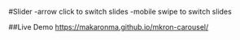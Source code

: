 #Slider
-arrow click to switch slides
-mobile swipe to switch slides

##Live Demo
https://makaronma.github.io/mkron-carousel/
